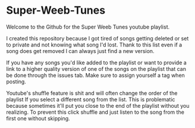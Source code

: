 # Super-Weeb-Tunes

Welcome to the Github for the Super Weeb Tunes youtube playlist.

I created this repository because I got tired of songs getting deleted or set to private and not knowing what song I'd lost. Thank to  this list even if a song does get removed I can always just find a new version.

If you have any songs you'd like added to the playlist or want to provide a link to a higher quality version of one of the songs on the playlist that can be done through the issues tab. Make sure to assign yourself a tag when posting.

Youtube's shuffle feature is shit and will often change the order of the playlist If you select a different song from the list. This is problematic because sometimes it'll put you close to the end of the playlist without you realizing. To prevent this click shuffle and just listen to the song from the first one without skipping.
